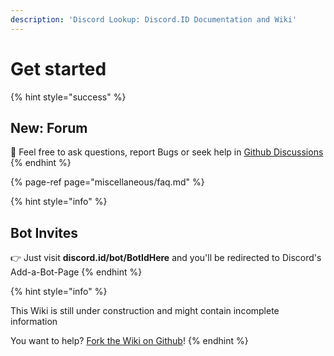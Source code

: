 ```yaml
---
description: 'Discord Lookup: Discord.ID Documentation and Wiki'
---
```


# Get started

{% hint style="success" %}
## New: Forum

👋 Feel free to ask questions, report Bugs or seek help in [Github Discussions](https://github.com/nerrixDE/discordid-wiki/discussions)
{% endhint %}

{% page-ref page="miscellaneous/faq.md" %}

{% hint style="info" %}
## Bot Invites

👉 Just visit **discord.id/bot/BotIdHere** and you'll be redirected to Discord's Add-a-Bot-Page
{% endhint %}

{% hint style="info" %}


This Wiki is still under construction and might contain incomplete information

You want to help? [Fork the Wiki on Github](https://github.com/nerrixde/discordid-wiki)!
{% endhint %}

